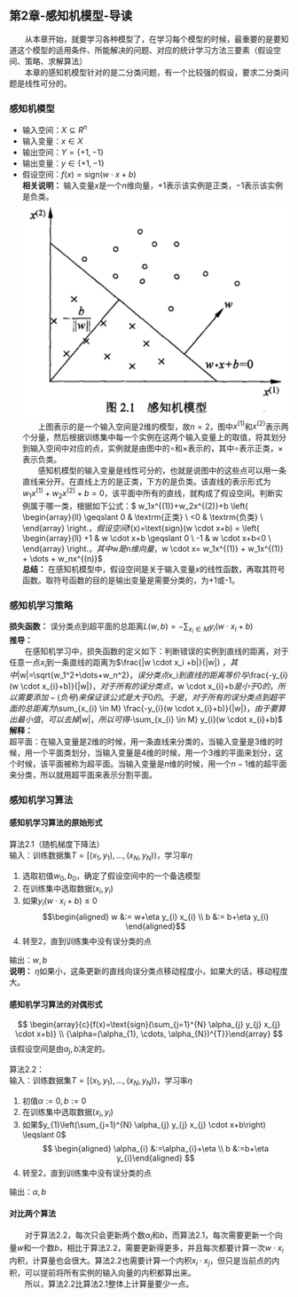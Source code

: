 ﻿## 第2章-感知机模型-导读
&emsp;&emsp;从本章开始，就要学习各种模型了，在学习每个模型的时候，最重要的是要知道这个模型的适用条件、所能解决的问题、对应的统计学习方法三要素（假设空间、策略、求解算法）  
&emsp;&emsp;本章的感知机模型针对的是二分类问题，有一个比较强的假设，要求二分类问题是线性可分的。

### 感知机模型
- 输入空间：$X \subseteq R^{n}$  
- 输入变量：$x \in X$
- 输出空间：$Y=\{+1,-1\}$
- 输出变量：$y \in\{+1,-1\}$
- 假设空间：$f(x)=\text{sign}(w \cdot x+b)$  
**相关说明：** 输入变量$x$是一个$n$维向量，$+1$表示该实例是正类，$-1$表示该实例是负类。
![感知机模型](../../../PhaseFour/Note/image/2-1-Perceptron-Model.png)
&emsp;&emsp;上图表示的是一个输入空间是2维的模型，故$n=2$，图中$x^{(1)}$和$x^{(2)}$表示两个分量，然后根据训练集中每一个实例在这两个输入变量上的取值，将其划分到输入空间中对应的点，实例就是由图中的$\circ$和$\times$表示的，其中$\circ$表示正类，$\times$表示负类。  
&emsp;&emsp;感知机模型的输入变量是线性可分的，也就是说图中的这些点可以用一条直线来分开。在直线上方的是正类，下方的是负类。该直线的表示形式为$w_1x^{(1)}+w_2x^{(2)}+b=0$，该平面中所有的直线，就构成了假设空间。判断实例属于哪一类，根据如下公式：$ w_1x^{(1)}+w_2x^{(2)}+b \left\{ \begin{array}{ll}
\geqslant 0 & \textrm{正类} \\
<0 & \textrm{负类} \\
\end{array} \right.$，假设空间$f(x)=\text{sign}(w \cdot x+b) = \left\{ \begin{array}{ll}
+1 & w \cdot x+b \geqslant 0 \\
-1 & w \cdot x+b<0 \\
\end{array} \right.$，其中$w$是$n$维向量，$w \cdot x= w_1x^{(1)} + w_1x^{(1)} + \dots + w_nx^{(n)}$  
**总结：** 在感知机模型中，假设空间是关于输入变量$x$的线性函数，再取其符号函数。取符号函数的目的是输出变量是需要分类的，为+1或-1。

### 感知机学习策略
**损失函数：** 误分类点到超平面的总距离$L(w, b)= -\sum_{x_{i} \in M} y_{i}(w \cdot x_{i}+b)$  
**推导：**  
&emsp;&emsp;在感知机学习中，损失函数的定义如下：判断错误的实例到直线的距离，对于任意一点$x_i$到一条直线的距离为$\frac{|w \cdot x_i +b|}{\|w\|} $，其中$\|w\|=\sqrt{w_1^2+\dots+w_n^2}$，误分类点$x_i$到直线的距离等价与$\frac{-y_{i}(w \cdot x_{i}+b)}{\|w\|}$，对于所有的误分类点，$w \cdot x_{i}+b$是小于0的，所以需要添加-(负号)来保证该公式是大于0的。于是，对于所有的误分类点到超平面的总距离为$\sum_{x_{i} \in M} \frac{-y_{i}(w \cdot x_{i}+b)}{\|w\|}$，由于要算出最小值，可以去掉$\|w\|$，所以可得$-\sum_{x_{i} \in M} y_{i}(w \cdot x_{i}+b)$  
**解释：**  
超平面：在输入变量是2维的时候，用一条直线来分类的，当输入变量是3维的时候，用一个平面类划分，当输入变量是4维的时候，用一个3维的平面来划分，这个时候，该平面被称为超平面。当输入变量是$n$维的时候，用一个$n-1$维的超平面来分类，所以就用超平面来表示分割平面。

### 感知机学习算法
#### 感知机学习算法的原始形式
算法2.1（随机梯度下降法）  
输入：训练数据集$T=\left[(x_1,y_1),\ldots,(x_N,y_N)\right)$，学习率$\eta$  
1. 选取初值$w_0,b_0$，确定了假设空间中的一个备选模型
2. 在训练集中选取数据$(x_i,y_i)$  
3. 如果$y_i(w \cdot x_i +b) \leqslant 0$ $$\begin{aligned} w &:= w+\eta y_{i} x_{i} \\ b &:= b+\eta y_{i} \end{aligned}$$
4. 转至2，直到训练集中没有误分类的点  

输出：$w,b$  
**说明：** $\eta$如果小，这条更新的直线向误分类点移动程度小，如果大的话，移动程度大。

#### 感知机学习算法的对偶形式
$$
\begin{array}{c}{f(x)=\text{sign}(\sum_{j=1}^{N} \alpha_{j} y_{j} x_{j} \cdot x+b)} \\ {\alpha=(\alpha_{1}, \cdots, \alpha_{N})^{T}}\end{array}
$$
该假设空间是由$\alpha_j,b$决定的。


算法2.2：  
输入：训练数据集$T=[(x_{1}, y_{1}), \ldots,(x_{N}, y_{N}))$，学习率$\eta$  
1. 初值$\alpha:=0, b :=0$
2. 在训练集中选取数据$(x_i,y_i)$
3. 如果$y_{1}\left(\sum_{j=1}^{N} \alpha_{j} y_{j} x_{j} \cdot x+b\right) \leqslant 0$ $$
\begin{aligned} \alpha_{i} &:=\alpha_{i}+\eta \\ b &:=b+\eta y_{i}\end{aligned}
$$
4. 转至2，直到训练集中没有误分类的点  

输出：$\alpha, b$  

#### 对比两个算法
&emsp;&emsp;对于算法2.2，每次只会更新两个数$\alpha_{i}$和$b$，而算法2.1，每次需要更新一个向量$w$和一个数$b$，相比于算法2.2，需要更新得更多，并且每次都要计算一次$w \cdot x_i$内积，计算量也会很大。算法2.2也需要计算一个内积$x_i \cdot x_j$，但只是当前点的内积，可以提前将所有实例的输入向量的内积都算出来。  
&emsp;&emsp;所以，算法2.2比算法2.1整体上计算量要少一点。

